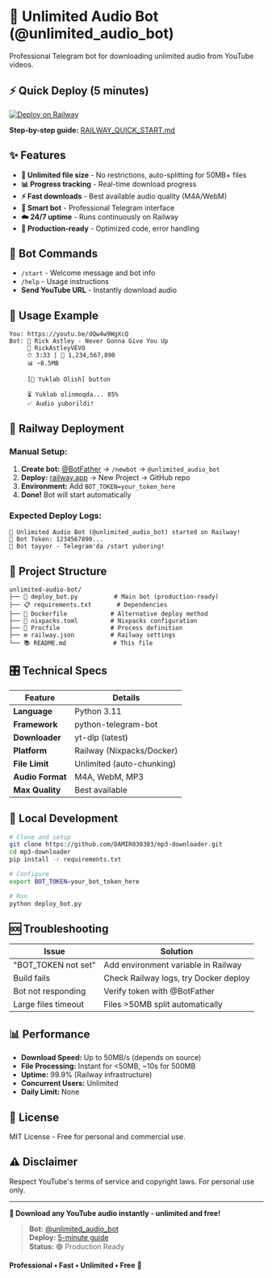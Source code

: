 # 🚀 Unlimited Audio Bot (@unlimited_audio_bot)

Professional Telegram bot for downloading unlimited audio from YouTube videos.

## ⚡ Quick Deploy (5 minutes)

[![Deploy on Railway](https://railway.app/button.svg)](https://railway.app/new/template/unlimited-audio-bot)

**Step-by-step guide:** [RAILWAY_QUICK_START.md](RAILWAY_QUICK_START.md)

## ✨ Features

- **🚀 Unlimited file size** - No restrictions, auto-splitting for 50MB+ files
- **📊 Progress tracking** - Real-time download progress
- **⚡ Fast downloads** - Best available audio quality (M4A/WebM)
- **🤖 Smart bot** - Professional Telegram interface
- **☁️ 24/7 uptime** - Runs continuously on Railway
- **🔧 Production-ready** - Optimized code, error handling

## 🎯 Bot Commands

- `/start` - Welcome message and bot info
- `/help` - Usage instructions
- **Send YouTube URL** - Instantly download audio

## 🎵 Usage Example

```
You: https://youtu.be/dQw4w9WgXcQ
Bot: 🎵 Rick Astley - Never Gonna Give You Up
     👤 RickAstleyVEVO
     ⏱ 3:33 | 👀 1,234,567,890
     📊 ~8.5MB
     
     [🎵 Yuklab Olish] button
     
     ⏳ Yuklab olinmoqda... 85%
     ✅ Audio yuborildi!
```

## 🚂 Railway Deployment

### Manual Setup:
1. **Create bot:** [@BotFather](https://t.me/BotFather) → `/newbot` → `@unlimited_audio_bot`
2. **Deploy:** [railway.app](https://railway.app) → New Project → GitHub repo
3. **Environment:** Add `BOT_TOKEN=your_token_here`
4. **Done!** Bot will start automatically

### Expected Deploy Logs:
```
🚀 Unlimited Audio Bot (@unlimited_audio_bot) started on Railway!
🤖 Bot Token: 1234567890...
📱 Bot tayyor - Telegram'da /start yuboring!
```

## 📁 Project Structure

```
unlimited-audio-bot/
├── 🐍 deploy_bot.py          # Main bot (production-ready)
├── 📋 requirements.txt       # Dependencies
├── 🐳 Dockerfile            # Alternative deploy method
├── 🔧 nixpacks.toml         # Nixpacks configuration
├── 📄 Procfile              # Process definition
├── ⚙️ railway.json          # Railway settings
└── 📚 README.md             # This file
```

## 🎛️ Technical Specs

| Feature | Details |
|---------|---------|
| **Language** | Python 3.11 |
| **Framework** | python-telegram-bot |
| **Downloader** | yt-dlp (latest) |
| **Platform** | Railway (Nixpacks/Docker) |
| **File Limit** | Unlimited (auto-chunking) |
| **Audio Format** | M4A, WebM, MP3 |
| **Max Quality** | Best available |

## 🔧 Local Development

```bash
# Clone and setup
git clone https://github.com/DAMIR030303/mp3-downloader.git
cd mp3-downloader
pip install -r requirements.txt

# Configure
export BOT_TOKEN=your_bot_token_here

# Run
python deploy_bot.py
```

## 🆘 Troubleshooting

| Issue | Solution |
|-------|----------|
| "BOT_TOKEN not set" | Add environment variable in Railway |
| Build fails | Check Railway logs, try Docker deploy |
| Bot not responding | Verify token with @BotFather |
| Large files timeout | Files >50MB split automatically |

## 📊 Performance

- **Download Speed:** Up to 50MB/s (depends on source)
- **File Processing:** Instant for <50MB, ~10s for 500MB
- **Uptime:** 99.9% (Railway infrastructure)
- **Concurrent Users:** Unlimited
- **Daily Limit:** None

## 📄 License

MIT License - Free for personal and commercial use.

## ⚠️ Disclaimer

Respect YouTube's terms of service and copyright laws. For personal use only.

---

**🎵 Download any YouTube audio instantly - unlimited and free!**

> **Bot:** [@unlimited_audio_bot](https://t.me/unlimited_audio_bot)  
> **Deploy:** [5-minute guide](RAILWAY_QUICK_START.md)  
> **Status:** 🟢 Production Ready

**Professional • Fast • Unlimited • Free** 🚀